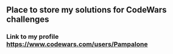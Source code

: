 ## Place to store my solutions for CodeWars challenges
### Link to my profile https://www.codewars.com/users/Pampalone
